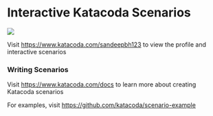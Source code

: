 # Interactive Katacoda Scenarios

[![](http://shields.katacoda.com/katacoda/sandeepbh123/count.svg)](https://www.katacoda.com/sandeepbh123 "Get your profile on Katacoda.com")

Visit https://www.katacoda.com/sandeepbh123 to view the profile and interactive scenarios

### Writing Scenarios
Visit https://www.katacoda.com/docs to learn more about creating Katacoda scenarios

For examples, visit https://github.com/katacoda/scenario-example
